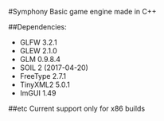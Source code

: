 #Symphony
Basic game engine made in C++

##Dependencies:

* GLFW 3.2.1
* GLEW 2.1.0
* GLM 0.9.8.4
* SOIL 2 (2017-04-20)
* FreeType 2.7.1
* TinyXML2 5.0.1
* ImGUI 1.49

##etc
Current support only for x86 builds
